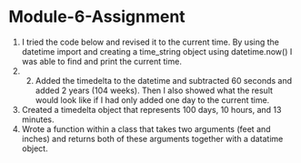 # Module-6-Assignment
1. I tried the code below and revised it to the current time. By using the datetime import and creating a time_string object using datetime.now() I was able to find and print the current time.
2. 2. Added the timedelta to the datetime and subtracted 60 seconds and added 2 years (104 weeks). Then I also showed what the result would look like if I had only added one day to the current time.
3. Created a timedelta object that represents 100 days, 10 hours, and 13 minutes.
4. Wrote a function within a class that takes two arguments (feet and inches) and returns both of these arguments together with a datatime object.
